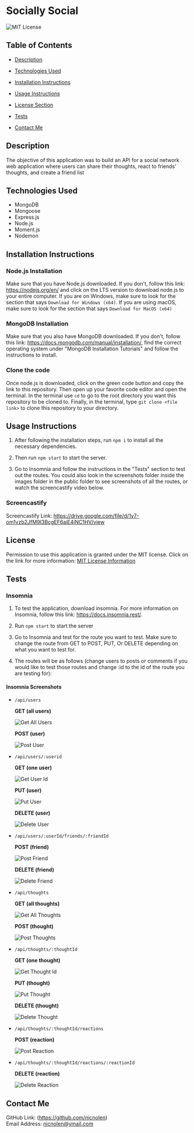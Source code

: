 # Socially Social

![MIT License](https://img.shields.io/badge/license-MIT-important)

## Table of Contents

- [Description](#description)
- [Technologies Used](#technologies-used)
- [Installation Instructions](#installation-instructions)
- [Usage Instructions](#usage-instructions)
- [License Section](#license)

- [Tests](#tests)
- [Contact Me](#contact-me)

## Description

The objective of this application was to build an API for a social network web application where users can share their thoughts, react to friends’ thoughts, and create a friend list

## Technologies Used

- MongoDB
- Mongoose
- Express.js
- Node.js
- Moment.js
- Nodemon

## Installation Instructions

### Node.js Installation

Make sure that you have Node.js downloaded. If you don't, follow this link: https://nodejs.org/en/ and click on the LTS version to download node.js to your entire computer. If you are on Windows, make sure to look for the section that says `Download for Windows (x64)`. If you are using macOS, make sure to look for the section that says `Download for MacOS (x64)`

### MongoDB Installation

Make sure that you also have MongoDB downloaded. If you don't, follow this link: https://docs.mongodb.com/manual/installation/, find the correct operating system under "MongoDB Installation Tutorials" and follow the instructions to install.

### Clone the code

Once node.js is downloaded, click on the green code button and copy the link to this repository. Then open up your favorite code editor and open the terminal. In the terminal use `cd` to go to the root directory you want this repository to be cloned to. Finally, in the terminal, type `git clone <file link>` to clone this repository to your directory.

## Usage Instructions

1. After following the installation steps, run `npm i` to install all the necessary dependencies.

2. Then run `npm start` to start the server.

3. Go to Insomnia and follow the instructions in the "Tests" section to test out the routes. You could also look in the screenshots folder inside the images folder in the public folder to see screenshots of all the routes, or watch the screencastify video below.

### Screencastify

Screencastify Link: https://drive.google.com/file/d/1y7-om1vzb2JfM9I3BcgEF6aiE4jNC1HV/view
## License

Permission to use this application is granted under the MIT license.
Click on the link for more information: [MIT License Information](https://opensource.org/licenses/MIT)

## Tests

### Insomnia

1. To test the application, download insomnia. For more information on Insomnia, follow this link: https://docs.insomnia.rest/.

2. Run `npm start` to start the server

3. Go to Insomnia and test for the route you want to test. Make sure to change the route from GET to POST, PUT, Or DELETE depending on what you want to test for.

4. The routes will be as follows (change users to posts or comments if you would like to test those routes and change :id to the id of the route you are testing for):

#### Insomnia Screenshots

- `/api/users`

  **GET (all users)**

  ![Get All Users](https://user-images.githubusercontent.com/88728912/157934216-fb89073e-a3df-45d6-879d-1ffc989845ba.png)

  **POST (user)**

  ![Post User](https://user-images.githubusercontent.com/88728912/157934148-b74034b9-cf60-4b43-a948-83748a682d4c.png)

- `/api/users/:userid`

  **GET (one user)**

  ![Get User Id](https://user-images.githubusercontent.com/88728912/157934077-14f4b4de-08f9-40b4-9631-11013a9f6c06.png)

  **PUT (user)**

  ![Put User](https://user-images.githubusercontent.com/88728912/157934016-acc126cf-0107-4b6f-816f-b29f41939c01.png)

  **DELETE (user)**

  ![Delete User](https://user-images.githubusercontent.com/88728912/157933898-1557ceb6-a081-403d-a6c8-5c5162842ac1.png)

- `/api/users/:userId/friends/:friendId`

  **POST (friend)**

  ![Post Friend](https://user-images.githubusercontent.com/88728912/157933787-f9e855bd-8b37-4111-ba11-1d1516cfa162.png)

  **DELETE (friend)**

  ![Delete Friend](https://user-images.githubusercontent.com/88728912/157933705-5bc6acbd-9cfd-4793-8e18-440ad37a42c7.png)

- `/api/thoughts`

  **GET (all thoughts)**

  ![Get All Thoughts](https://user-images.githubusercontent.com/88728912/157933593-279dcc8a-6988-4728-85a1-e69ddb984b87.png)

  **POST (thought)**

  ![Post Thoughts](https://user-images.githubusercontent.com/88728912/157933492-63f1b326-e5e5-4c49-80d2-e253b4358135.png)

- `/api/thoughts/:thoughtId`

  **GET (one thought)**

  ![Get Thought Id](https://user-images.githubusercontent.com/88728912/157933410-bc0c9972-93cf-4c26-ad37-ed0fdc11b170.png)

  **PUT (thought)**

  ![Put Thought](https://user-images.githubusercontent.com/88728912/157933292-e5784d2c-1cf1-4b61-81ef-db762c347c07.png)

  **DELETE (thought)**

  ![Delete Thought](https://user-images.githubusercontent.com/88728912/157933176-5dee7f56-e8dd-4f47-9f56-df7b65b26acd.png)

- `/api/thoughts/:thoughtId/reactions`

  **POST (reaction)**

  ![Post Reaction](https://user-images.githubusercontent.com/88728912/157933079-f45fb8dc-3e22-4a0d-9207-abaab2fd7783.png)

- `/api/thoughts/:thoughtId/reactions/:reactionId`

  **DELETE (reaction)**

  ![Delete Reaction](https://user-images.githubusercontent.com/88728912/157932988-3a98a4dc-1352-4823-81d6-60f2bf10a97a.png)

## Contact Me

GitHub Link: (https://github.com/nicnolen)<br>
Email Address: <nicnolen@ymail.com>
